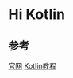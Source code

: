 # Hi Kotlin

## 参考

[官网](https://kotlinlang.org/)
[Kotlin教程](https://www.runoob.com/kotlin/kotlin-tutorial.html)